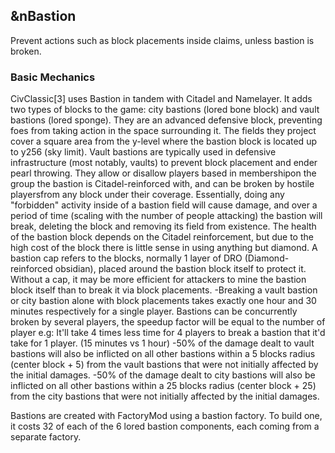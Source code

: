 ## &nBastion

Prevent actions such as block placements inside claims, unless bastion is broken.

### Basic Mechanics

CivClassic[3] uses Bastion in tandem with Citadel and Namelayer. It adds two types of 
blocks to the game: city bastions (lored bone block) and vault bastions (lored sponge). 
They are an advanced defensive block, preventing foes from taking action in the space 
surrounding it. The fields they project cover a square area from the y-level where the 
bastion block is located up to y256 (sky limit). Vault bastions are typically used in 
defensive infrastructure (most notably, vaults) to prevent block placement and ender pearl 
throwing. They allow or disallow players based in membershipon the group the bastion is 
Citadel-reinforced with, and can be broken by hostile playersfrom any block under their 
coverage. Essentially, doing any "forbidden" activity inside of a bastion field will cause 
damage, and over a period of time (scaling with the number of people attacking) the bastion 
will break, deleting the block and removing its field from existence. The health of the 
bastion block depends on the Citadel reinforcement, but due to the high cost of the block 
there is little sense in using anything but diamond. A bastion cap refers to the blocks, 
normally 1 layer of DRO (Diamond-reinforced obsidian), placed around the bastion block itself 
to protect it. Without a cap, it may be more efficient for attackers to mine the bastion block 
itself than to break it via block placements.
    -Breaking a vault bastion or city bastion alone with block placements takes exactly one 
       hour and 30 minutes respectively for a single player. Bastions can be concurrently 
       broken by several players, the speedup factor will be equal to the number of player 
       e.g: It'll take 4 times less time for 4 players to break a bastion that it'd take for 
       1 player. (15 minutes vs 1 hour)
    -50% of the damage dealt to vault bastions will also be inflicted on all other bastions 
    within a 5 blocks radius (center block + 5) from the vault bastions that were not initially 
    affected by the initial damages.
    -50% of the damage dealt to city bastions will also be inflicted on all other bastions 
    within a 25 blocks radius (center block + 25) from the city bastions that were not initially 
    affected by the initial damages.

Bastions are created with FactoryMod using a bastion factory. To build one, it costs 32 of 
each of the 6 lored bastion components, each coming from a separate factory.
